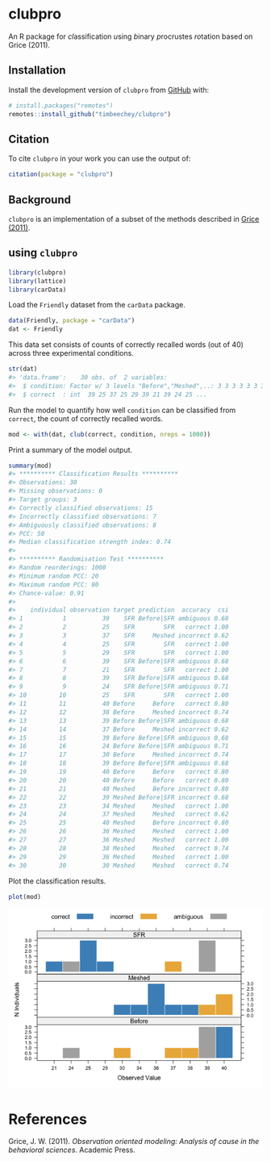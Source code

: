 
<!-- README.md is generated from README.Rmd. Please edit that file -->

# clubpro

An R package for *cl*assification *u*sing *b*inary *p*rocrustes
*ro*tation based on Grice (2011).

## Installation

Install the development version of `clubpro` from
[GitHub](https://github.com/timbeechey/clubpro) with:

``` r
# install.packages("remotes")
remotes::install_github("timbeechey/clubpro")
```

## Citation

To cite `clubpro` in your work you can use the output of:

``` r
citation(package = "clubpro")
```

## Background

`clubpro` is an implementation of a subset of the methods described in
[Grice (2011)](https://psycnet.apa.org/record/2011-14580-000).

## using `clubpro`

``` r
library(clubpro)
library(lattice)
library(carData)
```

Load the `Friendly` dataset from the `carData` package.

``` r
data(Friendly, package = "carData")
dat <- Friendly
```

This data set consists of counts of correctly recalled words (out of 40)
across three experimental conditions.

``` r
str(dat)
#> 'data.frame':    30 obs. of  2 variables:
#>  $ condition: Factor w/ 3 levels "Before","Meshed",..: 3 3 3 3 3 3 3 3 3 3 ...
#>  $ correct  : int  39 25 37 25 29 39 21 39 24 25 ...
```

Run the model to quantify how well `condition` can be classified from
`correct`, the count of correctly recalled words.

``` r
mod <- with(dat, club(correct, condition, nreps = 1000))
```

Print a summary of the model output.

``` r
summary(mod)
#> ********** Classification Results **********
#> Observations: 30 
#> Missing observations: 0 
#> Target groups: 3 
#> Correctly classified observations: 15 
#> Incorrectly classified observations: 7 
#> Ambiguously classified observations: 8 
#> PCC: 50 
#> Median classification strength index: 0.74 
#> 
#> ********** Randomisation Test **********
#> Random reorderings: 1000 
#> Minimum random PCC: 20 
#> Maximum random PCC: 80 
#> Chance-value: 0.91 
#> 
#>    individual observation target prediction  accuracy  csi
#> 1           1          39    SFR Before|SFR ambiguous 0.68
#> 2           2          25    SFR        SFR   correct 1.00
#> 3           3          37    SFR     Meshed incorrect 0.62
#> 4           4          25    SFR        SFR   correct 1.00
#> 5           5          29    SFR        SFR   correct 1.00
#> 6           6          39    SFR Before|SFR ambiguous 0.68
#> 7           7          21    SFR        SFR   correct 1.00
#> 8           8          39    SFR Before|SFR ambiguous 0.68
#> 9           9          24    SFR Before|SFR ambiguous 0.71
#> 10         10          25    SFR        SFR   correct 1.00
#> 11         11          40 Before     Before   correct 0.80
#> 12         12          38 Before     Meshed incorrect 0.74
#> 13         13          39 Before Before|SFR ambiguous 0.68
#> 14         14          37 Before     Meshed incorrect 0.62
#> 15         15          39 Before Before|SFR ambiguous 0.68
#> 16         16          24 Before Before|SFR ambiguous 0.71
#> 17         17          30 Before     Meshed incorrect 0.74
#> 18         18          39 Before Before|SFR ambiguous 0.68
#> 19         19          40 Before     Before   correct 0.80
#> 20         20          40 Before     Before   correct 0.80
#> 21         21          40 Meshed     Before incorrect 0.80
#> 22         22          39 Meshed Before|SFR incorrect 0.68
#> 23         23          34 Meshed     Meshed   correct 1.00
#> 24         24          37 Meshed     Meshed   correct 0.62
#> 25         25          40 Meshed     Before incorrect 0.80
#> 26         26          36 Meshed     Meshed   correct 1.00
#> 27         27          36 Meshed     Meshed   correct 1.00
#> 28         28          38 Meshed     Meshed   correct 0.74
#> 29         29          36 Meshed     Meshed   correct 1.00
#> 30         30          30 Meshed     Meshed   correct 0.74
```

Plot the classification results.

``` r
plot(mod)
```

![](man/figures/README-plot-1.png)<!-- -->

# References

Grice, J. W. (2011). *Observation oriented modeling: Analysis of cause
in the behavioral sciences*. Academic Press.
